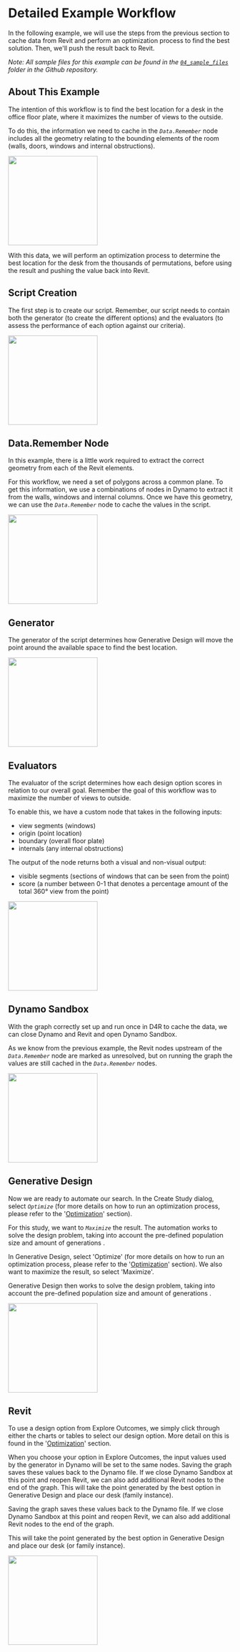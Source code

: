 # Detailed Example Workflow

In the following example, we will use the steps from the previous section to cache data from Revit and perform an optimization process to find the best solution. Then, we'll push the result back to Revit.

_Note: All sample files for this example can be found in the_ [_`04_sample_files`_](https://github.com/DynamoDS/RefineryPrimer/releases) _folder in the Github repository._

## About This Example

The intention of this workflow is to find the best location for a desk in the office floor plate, where it maximizes the number of views to the outside. 

To do this, the information we need to cache in the _`Data.Remember`_ node includes all the geometry relating to the bounding elements of the room \(walls, doors, windows and internal obstructions\).

<img src="../../.gitbook/assets/detailex1.png" style="width:200px;"/>

With this data, we will perform an optimization process to determine the best location for the desk from the thousands of permutations, before using the result and pushing the value back into Revit.

## Script Creation

The first step is to create our script. Remember, our script needs to contain both the generator \(to create the different options\) and the evaluators \(to assess the performance of each option against our criteria\).

<img src="../../.gitbook/assets/detailex2.png" style="width:200px;"/>

## Data.Remember Node

In this example, there is a little work required to extract the correct geometry from each of the Revit elements. 

For this workflow, we need a set of polygons across a common plane. To get this information, we use a combinations of nodes in Dynamo to extract it from the walls, windows and internal columns. Once we have this geometry, we can use the _`Data.Remember`_ node to cache the values in the script.

<img src="../../.gitbook/assets/detailex3.png" style="width:200px;"/>

## Generator

The generator of the script determines how Generative Design will move the point around the available space to find the best location.

<img src="../../.gitbook/assets/detailex4.png" style="width:200px;"/>

## Evaluators

The evaluator of the script determines how each design option scores in relation to our overall goal. Remember the goal of this workflow was to maximize the number of views to outside. 

To enable this, we have a custom node that takes in the following inputs:

* view segments \(windows\)
* origin \(point location\)
* boundary \(overall floor plate\)
* internals \(any internal obstructions\)

The output of the node returns both a visual and non-visual output:

* visible segments \(sections of windows that can be seen from the point\)
* score \(a number between 0-1 that denotes a percentage amount of the total 360° view from the point\)

<img src="../../.gitbook/assets/detailex5.png" style="width:200px;"/>

## Dynamo Sandbox

With the graph correctly set up and run once in D4R to cache the data, we can close Dynamo and Revit and open Dynamo Sandbox. 

As we know from the previous example, the Revit nodes upstream of the _`Data.Remember`_ node are marked as unresolved, but on running the graph the values are still cached in the _`Data.Remember`_ nodes.

<img src="../../.gitbook/assets/detailex6.png" style="width:200px;"/>

## Generative Design

Now we are ready to automate our search. In the Create Study dialog, select _`Optimize`_ \(for more details on how to run an optimization process, please refer to the '[Optimization](../../02-deeper-dive/02-03_optimization/)' section\). 

For this study, we want to _`Maximize`_ the result. The automation  works to solve the design problem, taking into account the pre-defined population size and amount of generations .

In Generative Design, select 'Optimize' \(for more details on how to run an optimization process, please refer to the '[Optimization](../../02-deeper-dive/02-03_optimization/)' section\). We also want to maximize the result, so select 'Maximize'. 

Generative Design then works to solve the design problem, taking into account the pre-defined population size and amount of generations .

<img src="../../.gitbook/assets/detailex7.png" style="width:200px;"/>

## Revit

To use a design option from Explore Outcomes, we simply click through either the charts or tables to select our design option. More detail on this is found in the '[Optimization](../../02-deeper-dive/02-03_optimization/)' section. 

When you choose your option in Explore Outcomes, the input values used by the generator in Dynamo will be set to the same nodes. Saving the graph saves these values back to the Dynamo file. If we close Dynamo Sandbox at this point and reopen Revit, we can also add additional Revit nodes to the end of the graph. This will take the point generated by the best option in Generative Design and place our desk \(family instance\).

Saving the graph saves these values back to the Dynamo file. If we close Dynamo Sandbox at this point and reopen Revit, we can also add additional Revit nodes to the end of the graph. 

This will take the point generated by the best option in Generative Design and place our desk \(or family instance\).

<img src="../../.gitbook/assets/detailex8.png" style="width:200px;"/>

